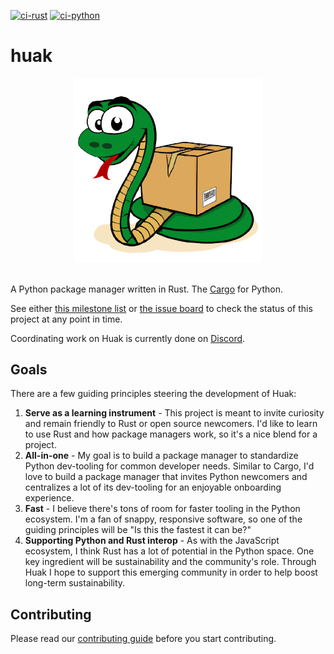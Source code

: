 [![ci-rust](https://github.com/cnpryer/huak/actions/workflows/ci-rust.yaml/badge.svg)](https://github.com/cnpryer/huak/actions/workflows/ci-rust.yaml)
[![ci-python](https://github.com/cnpryer/huak/actions/workflows/ci-python.yaml/badge.svg)](https://github.com/cnpryer/huak/actions/workflows/ci-python.yaml)

# huak

<div align="center">

<img src="docs/assets/img/logo.png" alt="Huak logo" width="300" role="img">

</div>

</br>

A Python package manager written in Rust. The [Cargo](https://github.com/rust-lang/cargo) for Python.

See either [this milestone list](https://github.com/cnpryer/huak/milestones) or [the issue board](https://github.com/orgs/cnpryer/projects/1) to check the status of this project at any point in time.

Coordinating work on Huak is currently done on [Discord](https://discord.gg/KjHdBaBGhm).

## Goals

There are a few guiding principles steering the development of Huak:

1. **Serve as a learning instrument** - This project is meant to invite curiosity and remain friendly to Rust or open source newcomers. I'd like to learn to use Rust and how package managers work, so it's a nice blend for a project.
2. **All-in-one** - My goal is to build a package manager to standardize Python dev-tooling for common developer needs. Similar to Cargo, I'd love to build a package manager that invites Python newcomers and centralizes a lot of its dev-tooling for an enjoyable onboarding experience.
3. **Fast** - I believe there's tons of room for faster tooling in the Python ecosystem. I'm a fan of snappy, responsive software, so one of the guiding principles will be "Is this the fastest it can be?"
4. **Supporting Python and Rust interop** - As with the JavaScript ecosystem, I think Rust has a lot of potential in the Python space. One key ingredient will be sustainability and the community's role. Through Huak I hope to support this emerging community in order to help boost long-term sustainability.

## Contributing

Please read our [contributing guide](./CONTRIBUTING.md) before you start contributing.